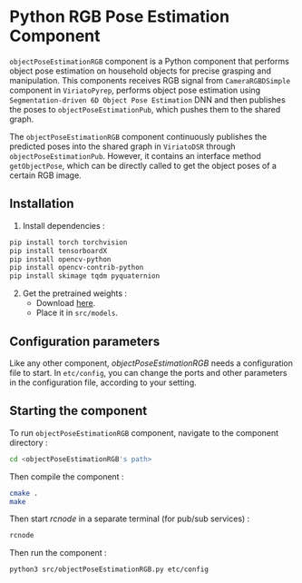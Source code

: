 # Python RGB Pose Estimation Component

`objectPoseEstimationRGB` component is a Python component that performs object pose estimation on household objects for precise grasping and manipulation. This components receives RGB signal from `CameraRGBDSimple` component in `ViriatoPyrep`, performs object pose estimation using `Segmentation-driven 6D Object Pose Estimation` DNN and then publishes the poses to `objectPoseEstimationPub`, which pushes them to the shared graph.

The `objectPoseEstimationRGB` component continuously publishes the predicted poses into the shared graph in `ViriatoDSR` through `objectPoseEstimationPub`. However, it contains an interface method `getObjectPose`, which can be directly called to get the object poses of a certain RGB image.

## Installation

1)  Install dependencies :
```bash
pip install torch torchvision
pip install tensorboardX
pip install opencv-python
pip install opencv-contrib-python
pip install skimage tqdm pyquaternion
```

2)  Get the pretrained weights :
    -   Download [here](https://drive.google.com/file/d/1N-qI5dqFVSNryZ0WwKlLn7npDkyVs_eh/view?usp=sharing).
    -   Place it in `src/models`.

## Configuration parameters

Like any other component, *objectPoseEstimationRGB* needs a configuration file to start. In `etc/config`, you can change the ports and other parameters in the configuration file, according to your setting.

## Starting the component

To run `objectPoseEstimationRGB` component, navigate to the component directory :
```bash
cd <objectPoseEstimationRGB's path> 
```

Then compile the component :
```bash
cmake .
make
```

Then start _rcnode_ in a separate terminal (for pub/sub services) :
```bash
rcnode
``` 

Then run the component :
```bash
python3 src/objectPoseEstimationRGB.py etc/config
```
